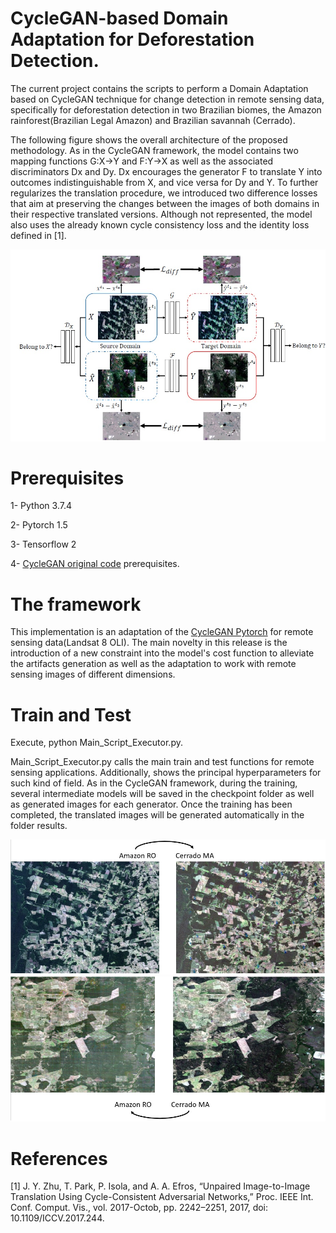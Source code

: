 # CycleGAN-based Domain Adaptation for Deforestation Detection.

The current project contains the scripts to perform a Domain Adaptation based on CycleGAN technique for change detection in remote sensing data, specifically for deforestation detection in two Brazilian biomes, the Amazon rainforest(Brazilian Legal Amazon) and Brazilian savannah (Cerrado).

The following figure shows the overall architecture of the proposed methodology. As in the CycleGAN framework, the model contains two mapping functions G:X->Y and F:Y->X as well as the associated discriminators Dx and Dy. Dx encourages the generator F to translate Y into outcomes indistinguishable from X, and vice versa for Dy and Y. To further regularizes the translation procedure, we introduced two difference losses that aim at preserving the changes between the images of both domains in their respective translated versions. Although not represented, the model also uses the already known cycle consistency loss and the identity loss defined in [1].

![Image](Methodology.jpg)

# Prerequisites
1- Python 3.7.4

2- Pytorch 1.5

3- Tensorflow 2

4- [CycleGAN original code](https://github.com/junyanz/pytorch-CycleGAN-and-pix2pix) prerequisites. 

# The framework

This implementation is an adaptation of the [CycleGAN Pytorch](https://github.com/junyanz/pytorch-CycleGAN-and-pix2pix) for remote sensing data(Landsat 8 OLI). The main novelty in this release is the introduction of a new constraint into the model's cost function to alleviate the artifacts generation as well as the adaptation to work with remote sensing images of different dimensions.

# Train and Test
Execute, python Main_Script_Executor.py.

Main_Script_Executor.py calls the main train and test functions for remote sensing applications. Additionally, shows the principal hyperparameters for such kind of field. As in the CycleGAN framework, during the training, several intermediate models will be saved in the checkpoint folder as well as generated images for each generator. Once the training has been completed, the translated images will be generated automatically in the folder results. 

![Image](Example_AM-RO_to_CE-MA.jpg)
![Image](Example_CE-MA_to_AM-RO.jpg)

# References

[1] J. Y. Zhu, T. Park, P. Isola, and A. A. Efros, “Unpaired Image-to-Image Translation Using Cycle-Consistent Adversarial Networks,” Proc. IEEE Int. Conf. Comput. Vis., vol. 2017-Octob, pp. 2242–2251, 2017, doi: 10.1109/ICCV.2017.244.
